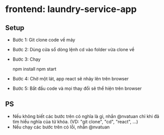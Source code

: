 # frontend: laundry-service-app

## Setup
- Bước 1: Git clone code về máy
- Bước 2: Dùng cửa sổ dòng lệnh cd vào folder vừa clone về
- Bước 3: Chạy

	npm install
	npm start

- Bước 4: Chờ một lát, app react sẽ nhảy lên trên browser
- Bước 5: Bắt đầu code và mọi thay đổi sẽ thể hiện trên browser

## PS
- Nếu không biết các bước trên có nghĩa là gì, nhắn @nvatuan chỉ khi đã tìm hiểu nghĩa của từ khóa. (VD: "git clone", "cd", "react", ...)
- Nếu chạy các bước trên có lỗi, nhắn @nvatuan

